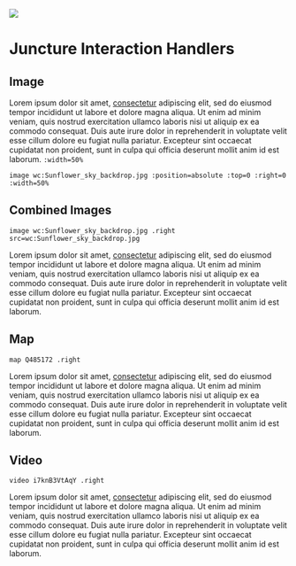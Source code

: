 [![](https://v3.juncture-digital.org/images/wb.svg)](https://v3.juncture-digital.org/wb)

# Juncture Interaction Handlers

## Image

Lorem ipsum dolor sit amet, [consectetur](zoomto/464,476,352,389) adipiscing elit, sed do eiusmod tempor incididunt ut labore et dolore magna aliqua. Ut enim ad minim veniam, quis nostrud exercitation ullamco laboris nisi ut aliquip ex ea commodo consequat. Duis aute irure dolor in reprehenderit in voluptate velit esse cillum dolore eu fugiat nulla pariatur. Excepteur sint occaecat cupidatat non proident, sunt in culpa qui officia deserunt mollit anim id est laborum.
`:width=50%`

`image wc:Sunflower_sky_backdrop.jpg :position=absolute :top=0 :right=0  :width=50%`

## Combined Images

`image wc:Sunflower_sky_backdrop.jpg .right`
`src=wc:Sunflower_sky_backdrop.jpg`

Lorem ipsum dolor sit amet, [consectetur](zoomto/464,476,352,389) adipiscing elit, sed do eiusmod tempor incididunt ut labore et dolore magna aliqua. Ut enim ad minim veniam, quis nostrud exercitation ullamco laboris nisi ut aliquip ex ea commodo consequat. Duis aute irure dolor in reprehenderit in voluptate velit esse cillum dolore eu fugiat nulla pariatur. Excepteur sint occaecat cupidatat non proident, sunt in culpa qui officia deserunt mollit anim id est laborum.

## Map

`map Q485172 .right`

Lorem ipsum dolor sit amet, [consectetur](flyto/42.28091,-83.74665,18) adipiscing elit, sed do eiusmod tempor incididunt ut labore et dolore magna aliqua. Ut enim ad minim veniam, quis nostrud exercitation ullamco laboris nisi ut aliquip ex ea commodo consequat. Duis aute irure dolor in reprehenderit in voluptate velit esse cillum dolore eu fugiat nulla pariatur. Excepteur sint occaecat cupidatat non proident, sunt in culpa qui officia deserunt mollit anim id est laborum.

## Video

`video i7knB3VtAqY .right`

Lorem ipsum dolor sit amet, [consectetur](play/120) adipiscing elit, sed do eiusmod tempor incididunt ut labore et dolore magna aliqua. Ut enim ad minim veniam, quis nostrud exercitation ullamco laboris nisi ut aliquip ex ea commodo consequat. Duis aute irure dolor in reprehenderit in voluptate velit esse cillum dolore eu fugiat nulla pariatur. Excepteur sint occaecat cupidatat non proident, sunt in culpa qui officia deserunt mollit anim id est laborum.